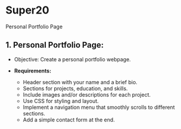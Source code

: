 # Super20
 Personal Portfolio Page



## 1. Personal Portfolio Page:
   - Objective: Create a personal portfolio webpage.

   - **Requirements:**
     - Header section with your name and a brief bio.
     - Sections for projects, education, and skills.
     - Include images and/or descriptions for each project.
     - Use CSS for styling and layout.
     - Implement a navigation menu that smoothly scrolls to different sections.
     - Add a simple contact form at the end.

